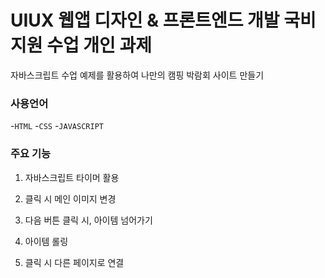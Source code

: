 # UIUX 웹앱 디자인 & 프론트엔드 개발 국비지원 수업 개인 과제
자바스크립트 수업 예제를 활용하여 나만의 캠핑 박람회 사이트 만들기

### 사용언어
-`HTML`
-`CSS`
-`JAVASCRIPT`

### 주요 기능

1. 자바스크립트 타이머 활용

2. 클릭 시 메인 이미지 변경

3. 다음 버튼 클릭 시, 아이템 넘어가기

4. 아이템 롤링

5. 클릭 시 다른 페이지로 연결

